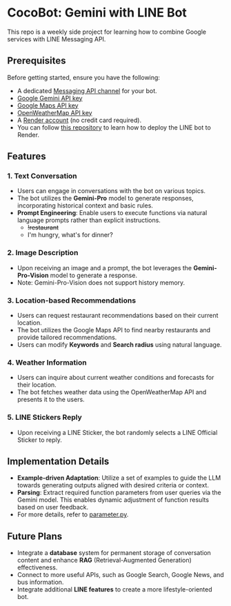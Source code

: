 # CocoBot: Gemini with LINE Bot

This repo is a weekly side project for learning how to combine Google services with  LINE Messaging API.

## Prerequisites
Before getting started, ensure you have the following:
- A dedicated [Messaging API channel](https://developers.line.biz/en/docs/messaging-api/getting-started/) for your bot.
- [Google Gemini API key](https://ai.google.dev/?gad_source=1&gclid=Cj0KCQjwwYSwBhDcARIsAOyL0fg2TKRmD0X3U-M9uM0aj5aWsmJOPDBpRare6pMc1oujvC9Z0wVHbKQaAi08EALw_wcB)
- [Google Maps API key](https://developers.google.com/maps?hl=zh-tw)
- [OpenWeatherMap API key](https://openweathermap.org/api)
- A [Render account](https://dashboard.render.com/register) (no credit card required).
- You can follow [this repository](https://github.com/haojiwu/line-bot-python-on-render) to learn how to deploy the LINE bot to Render.

## Features

### 1. Text Conversation
- Users can engage in conversations with the bot on various topics.
- The bot utilizes the **Gemini-Pro** model to generate responses, incorporating historical context and basic rules.
- **Prompt Engineering**: Enable users to execute functions via natural language prompts rather than explicit instructions.
    - ~~!restaurant~~ 
    - I'm hungry, what's for dinner?

### 2. Image Description
- Upon receiving an image and a prompt, the bot leverages the **Gemini-Pro-Vision** model to generate a response.
- Note: Gemini-Pro-Vision does not support history memory.

### 3. Location-based Recommendations
- Users can request restaurant recommendations based on their current location.
- The bot utilizes the Google Maps API to find nearby restaurants and provide tailored recommendations.
- Users can modify **Keywords** and **Search radius** using natural language.

### 4. Weather Information
- Users can inquire about current weather conditions and forecasts for their location.
- The bot fetches weather data using the OpenWeatherMap API and presents it to the users.

### 5. LINE Stickers Reply
- Upon receiving a LINE Sticker, the bot randomly selects a LINE Official Sticker to reply.

## Implementation Details
- **Example-driven Adaptation**: Utilize a set of examples to guide the LLM towards generating outputs aligned with desired criteria or context.
- **Parsing**: Extract required function parameters from user queries via the Gemini model. This enables dynamic adjustment of function results based on user feedback.
- For more details, refer to [parameter.py](https://github.com/KappaBarbarosa/CocoBot/blob/master/parameters.py).

## Future Plans
- Integrate a **database** system for permanent storage of conversation content and enhance **RAG** (Retrieval-Augmented Generation) effectiveness.
- Connect to more useful APIs, such as Google Search, Google News, and bus information.
- Integrate additional **LINE features** to create a more lifestyle-oriented bot.


